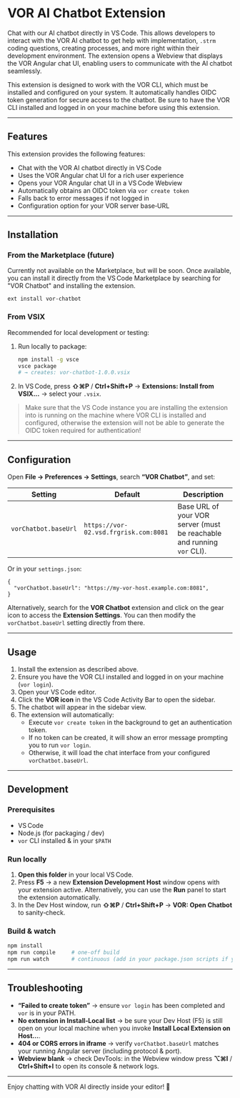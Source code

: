 # VOR AI Chatbot Extension

Chat with our AI chatbot directly in VS Code. This allows developers to interact with the VOR AI chatbot to get help with implementation, `.strm` coding questions, creating processes, and more right within their development environment. The extension opens a Webview that displays the VOR Angular chat UI, enabling users to communicate with the AI chatbot seamlessly.

This extension is designed to work with the VOR CLI, which must be installed and configured on your system. It automatically handles OIDC token generation for secure access to the chatbot. Be sure to have the VOR CLI installed and logged in on your machine before using this extension.

---

## Features

This extension provides the following features:

- Chat with the VOR AI chatbot directly in VS Code
- Uses the VOR Angular chat UI for a rich user experience
- Opens your VOR Angular chat UI in a VS Code Webview
- Automatically obtains an OIDC token via `vor create token`
- Falls back to error messages if not logged in
- Configuration option for your VOR server base‑URL

---

## Installation

### From the Marketplace (future)

Currently not available on the Marketplace, but will be soon. Once available, you can install it directly from the VS Code Marketplace by searching for "VOR Chatbot" and installing the extension.

```text
ext install vor-chatbot
```

### From VSIX

Recommended for local development or testing:

1. Run locally to package:

   ```bash
   npm install -g vsce
   vsce package
   # → creates: vor-chatbot-1.0.0.vsix
   ```

2. In VS Code, press **⇧⌘P** / **Ctrl+Shift+P** → **Extensions: Install from VSIX...** → select your `.vsix`.

> Make sure that the VS Code instance you are installing the extension into is running on the machine where VOR CLI is installed and configured, otherwise the extension will not be able to generate the OIDC token required for authentication!

---

## Configuration

Open **File → Preferences → Settings**, search **“VOR Chatbot”**, and set:

| Setting              | Default                               | Description                                                            |
| -------------------- | ------------------------------------- | ---------------------------------------------------------------------- |
| `vorChatbot.baseUrl` | `https://vor-02.vsd.frgrisk.com:8081` | Base URL of your VOR server (must be reachable and running `vor` CLI). |

Or in your `settings.json`:

```jsonc
{
  "vorChatbot.baseUrl": "https://my-vor-host.example.com:8081",
}
```

Alternatively, search for the **VOR Chatbot** extension and click on the gear icon to access the **Extension Settings**. You can then modify the `vorChatbot.baseUrl` setting directly from there.

---

## Usage

1. Install the extension as described above.
2. Ensure you have the VOR CLI installed and logged in on your machine (`vor login`).
3. Open your VS Code editor.
4. Click the **VOR icon** in the VS Code Activity Bar to open the sidebar.
5. The chatbot will appear in the sidebar view.
6. The extension will automatically:
   - Execute `vor create token` in the background to get an authentication token.
   - If no token can be created, it will show an error message prompting you to run `vor login`.
   - Otherwise, it will load the chat interface from your configured `vorChatbot.baseUrl`.

---

## Development

### Prerequisites

- VS Code
- Node.js (for packaging / dev)
- `vor` CLI installed & in your `$PATH`

### Run locally

1. **Open this folder** in your local VS Code.
2. Press **F5** → a new **Extension Development Host** window opens with your extension active. Alternatively, you can use the **Run** panel to start the extension automatically.
3. In the Dev Host window, run **⇧⌘P** / **Ctrl+Shift+P** → **VOR: Open Chatbot** to sanity‑check.

### Build & watch

```bash
npm install
npm run compile     # one‑off build
npm run watch       # continuous (add in your package.json scripts if you like)
```

---

## Troubleshooting

- **“Failed to create token”** → ensure `vor login` has been completed and `vor` is in your PATH.
- **No extension in Install‑Local list** → be sure your Dev Host (F5) is still open on your local machine when you invoke **Install Local Extension on Host…**.
- **404 or CORS errors in iframe** → verify `vorChatbot.baseUrl` matches your running Angular server (including protocol & port).
- **Webview blank** → check DevTools: in the Webview window press **⌥⌘I** / **Ctrl+Shift+I** to open its console & network logs.

---

Enjoy chatting with VOR AI directly inside your editor! 🚀

